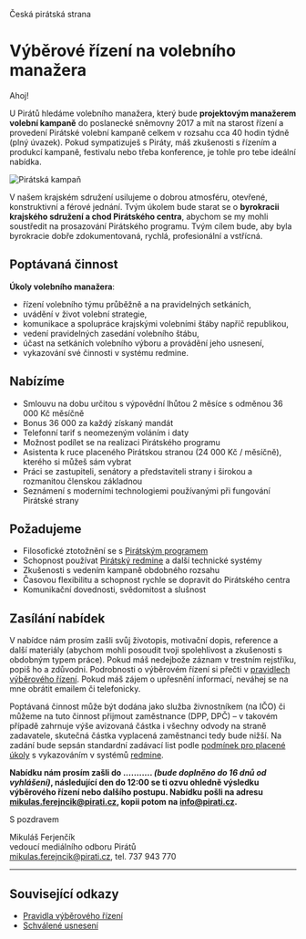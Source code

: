 Česká pirátská strana  

Výběrové řízení na volebního manažera
========================

Ahoj!

U Pirátů hledáme volebního manažera, který bude **projektovým manažerem volební kampaně** do poslanecké sněmovny 2017 a mít na starost řízení a provedení Pirátské volební kampaně celkem v rozsahu cca 40 hodin týdně (plný úvazek). Pokud sympatizuješ s Piráty, máš zkušenosti s řízením a produkcí kampaně, festivalu nebo třeba konference, je tohle pro tebe ideální nabídka.

![Pirátská kampaň](https://redmine.pirati.cz/attachments/download/146/pirati-mezinarodni.jpg)

V našem krajském sdružení usilujeme o dobrou atmosféru, otevřené, konstruktivní a férové jednání. Tvým úkolem bude starat se o **byrokracii krajského sdružení a chod Pirátského centra**, abychom se my mohli soustředit na prosazování Pirátského programu. Tvým cílem bude, aby byla byrokracie dobře zdokumentovaná, rychlá, profesionální a vstřícná. 

## Poptávaná činnost

**Úkoly volebního manažera**:

* řízení volebního týmu průběžně a na pravidelných setkáních,
* uvádění v život volební strategie,
* komunikace a spolupráce krajskými volebními štáby napříč republikou,
* vedení pravidelných zasedání volebního štábu,
* účast na setkáních volebního výboru a provádění jeho usnesení,
* vykazování své činnosti v systému redmine.

## Nabízíme

* Smlouvu na dobu určitou s výpovědní lhůtou 2 měsíce s odměnou 36 000 Kč měsíčně
* Bonus 36 000 za každý získaný mandát
* Telefonní tarif s neomezeným voláním i daty
* Možnost podílet se na realizaci Pirátského programu
* Asistenta k ruce placeného Pirátskou stranou (24 000 Kč / měsíčně), kterého si můžeš sám vybrat
* Práci se zastupiteli, senátory a představiteli strany i širokou a rozmanitou členskou základnou
* Seznámení s moderními technologiemi používanými při fungování Pirátské strany

## Požadujeme

* Filosofické ztotožnění se s [Pirátským programem][program]
* Schopnost používat [Pirátský redmine][redmine] a další technické systémy
* Zkušenosti s vedením kampaně obdobného rozsahu
* Časovou flexibilitu a schopnost rychle se dopravit do Pirátského centra
* Komunikační dovednosti, svědomitost a slušnost

[program]: https://www.pirati.cz/program/start
[redmine]: https://redmine.pirati.cz/

## Zasílání nabídek

V nabídce nám prosím zašli svůj životopis, motivační dopis, reference a další materiály (abychom mohli posoudit tvoji spolehlivost a zkušenosti s obdobným typem práce). Pokud máš nedejbože záznam v trestním rejstříku, popiš ho a zdůvodni. Podrobnosti o výběrovém řízení si přečti v [pravidlech výběrového řízení](pravidla.md). Pokud máš zájem o upřesnění informací, neváhej se na mne obrátit emailem či telefonicky.

Poptávaná činnost může být dodána jako služba živnostníkem (na IČO) či můžeme na tuto činnost přijmout zaměstnance (DPP, DPČ) – v takovém případě zahrnuje výše avizovaná částka i všechny odvody na straně zadavatele, skutečná částka vyplacená zaměstnanci tedy bude nižší. Na zadání bude sepsán standardní zadávací list podle [podmínek pro placené úkoly](https://github.com/pirati-cz/sablony/blob/4b07ba675434ee634c527909d537122264cc712e/ukoly/podminky/podminky.md) s vykazováním v systémů [redmine][redmine].

**Nabídku nám prosím zašli do ........... *(bude doplněno do 16 dnů od vyhlášení)*, následující den do 12:00 se ti ozvu ohledně výsledku výběrového řízení nebo dalšího postupu. Nabídku pošli na adresu <mikulas.ferejncik@pirati.cz>, kopii potom na <info@pirati.cz>.**

S pozdravem 

Mikuláš Ferjenčík  
vedoucí mediálního odboru Pirátů  
<mikulas.ferejncik@pirati.cz>, tel. 737 943 770

----

## Související odkazy

* [Pravidla výběrového řízení](pravidla.md)
* [Schválené usnesení](usneseni.md) 

